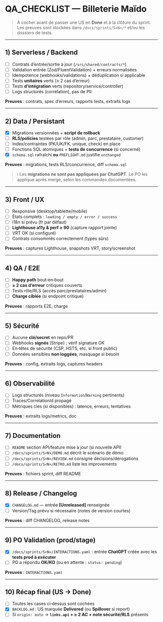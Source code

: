 # QA_CHECKLIST — Billeterie Maïdo

> À cocher avant de passer une US en **Done** et à la clôture du sprint. Les preuves sont stockées dans `/docs/sprints/S<N>/*` et/ou les dossiers de tests.

---

## 1) Serverless / Backend

- [ ] Contrats d’entrée/sortie à jour (`/src/shared/contracts/*`)
- [ ] Validation entrée (Zod/FluentValidation) + erreurs normalisées
- [ ] Idempotence (webhooks/validations) + déduplication si applicable
- [ ] Tests **unitaires** verts (≥ 2 cas d’erreur)
- [ ] Tests **d’intégration** verts (repository/service/controller)
- [ ] Logs structurés (corrélation), pas de PII

**Preuves** : contrats, spec d’erreurs, rapports tests, extraits logs

---

## 2) Data / Persistant

- [x] Migrations versionnées + **script de rollback**
- [ ] **RLS/policies** testées par rôle (admin, parc, prestataire, customer)
- [ ] Index/contraintes (PK/UK/FK, unique, check) en place
- [ ] Fonctions SQL atomiques + **tests de concurrence** (si concerné)
- [x] `schema.sql` rafraîchi **ou** `PREFLIGHT.md` justifie `unchanged`

**Preuves** : migrations, tests RLS/concurrence, diff `schema.sql`

> ℹ️ Les **migrations ne sont pas appliquées par ChatGPT**. Le PO les applique après merge, selon les commandes documentées.

---

## 3) Front / UX

- [ ] Responsive (desktop/tablette/mobile)
- [ ] États complets : `loading / empty / error / success`
- [ ] i18n si prévu (fr par défaut)
- [ ] **Lighthouse a11y & perf ≥ 90** (capture rapport jointe)
- [ ] VRT OK (si configuré)
- [ ] Contrats consommés correctement (types sûrs)

**Preuves** : captures Lighthouse, snapshots VRT, story/screenshot

---

## 4) QA / E2E

- [ ] **Happy path** bout‑en‑bout
- [ ] **≥ 2 cas d’erreur** critiques couverts
- [ ] Tests rôle/RLS (accès parc/prestataires/admin)
- [ ] **Charge ciblée** (si endpoint critique)

**Preuves** : rapports E2E, charge

---

## 5) Sécurité

- [ ] Aucune **clé/secret** en repo/PR
- [ ] Webhooks **signés** (Stripe) ; vérif signature OK
- [ ] En‑têtes de sécurité (CSP, HSTS, etc. si front public)
- [ ] Données sensibles **non loggées**, masquage si besoin

**Preuves** : config, extraits logs, captures headers

---

## 6) Observabilité

- [ ] Logs structurés (niveau `Information`/`Warning` pertinents)
- [ ] Traces/CorrelationId propagé
- [ ] Métriques clés (si disponibles) : latence, erreurs, tentatives

**Preuves** : extraits logs/metrics, doc

---

## 7) Documentation

- [ ] `README` section API/feature mise à jour (si nouvelle API)
- [ ] `/docs/sprints/S<N>/DEMO.md` décrit le scénario de démo
- [ ] `/docs/sprints/S<N>/REVIEW.md` consigne décisions/dérogations
- [ ] `/docs/sprints/S<N>/RETRO.md` liste les improvements

**Preuves** : fichiers sprint, diff README

---

## 8) Release / Changelog

- [x] `CHANGELOG.md` — entrée **\[Unreleased]** renseignée
- [ ] Version/Tag prévu si nécessaire (notes de version courtes)

**Preuves** : diff CHANGELOG, release notes

---

## 9) PO Validation (prod/stage)

- [x] `/docs/sprints/S<N>/INTERACTIONS.yaml` : entrée **ChatGPT** créée avec les **tests prod à exécuter**
- [ ] PO a répondu **OK/KO** (ou en attente : `status: pending`)

**Preuves** : `INTERACTIONS.yaml`

---

## 10) Récap final (US → Done)

- [ ] Toutes les cases ci‑dessus sont cochées
- [x] `BACKLOG.md` : US marquée **Delivered** (ou **Spillover** si report)
- [ ] Si `origin: auto` → **`links.api` + ≥ 2 AC + note sécurité/RLS** présents

